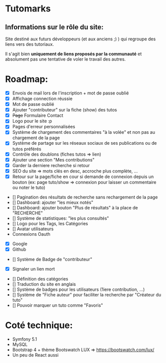 # Tutomarks


Informations sur le rôle du site:
--
Site destiné aux futurs développeurs (et aux anciens ;) ) qui regroupe des liens vers des tutoriaux.

Il s'agit bien **uniquement de liens proposés par la communauté** et absolument pas une tentative de voler le travail des autres.


# Roadmap:

- [x] Envois de mail lors de l'inscription + mot de passe oublié
- [x] Affichage connection réussie
- [x] Mot de passe oublié
- [x] Ajouter "contributeur" sur la fiche (show) des tutos
- [x] ~~Page~~ Formulaire Contact
- [x] Logo pour le site :p
- [x] Pages d'erreur personnalisées
- [x] Système de chargement des commentaires "à la volée" et non pas au chargement de la page
- [x] Système de partage sur les réseaux sociaux de ses publications ou de tutos préférés
- [x] Contrôle des doublons (fiches tutos => lien)
- [x] Ajouter une section "Mes contributions"
- [x] Garder la derniere recherche si retour
- [x] SEO du site => mots clés en desc, accroche plus complète, ...
- [x] Retour sur la page/fiche en cour si demande de connexion depuis un bouton (ex: page tuto/show => connexion pour laisser un commentaire ou noter le tuto)
- [] Pagination des résultats de recherche sans rechargement de la page
- [] Dashboard: ajouter "les mieux notés"
- [] Dashboard: ajouter bouton "Plus de résultats" à la place de "RECHERCHE"
- [] Système de statistiques: "les plus consultés"
- [] Logo pour les Tags, les Catégories
- [] Avatar utilisateurs
- Connexions Oauth
- [x] Google
- [x] Github
- [] Système de Badge de "contributeur"
- [x] Signaler un lien mort
- [] Définition des catégories
- [] Traduction du site en anglais
- [] Système de badges pour les utilisateurs (1iere contribution, ...)
- [] Système de "Fiche auteur" pour faciliter la recherche par "Créateur du tuto"
- [] Pouvoir marquer un tuto comme "Favoris"

# Coté technique:

- Symfony 5.1
- MySQL
- Bootstrap 4 + thème Bootswatch LUX =>  https://bootswatch.com/lux/
- Un peu de React aussi
